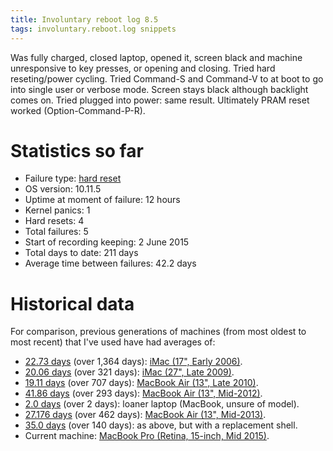 ```yaml
---
title: Involuntary reboot log 8.5
tags: involuntary.reboot.log snippets
---
```


Was fully charged, closed laptop, opened it, screen black and machine unresponsive to key presses, or opening and closing. Tried hard reseting/power cycling. Tried Command-S and Command-V to at boot to go into single user or verbose mode. Screen stays black although backlight comes on. Tried plugged into power: same result. Ultimately PRAM reset worked (Option-Command-P-R).

# Statistics so far

-   Failure type: [hard reset](/wiki/Hard_reset)
-   OS version: 10.11.5
-   Uptime at moment of failure: 12 hours
-   Kernel panics: 1
-   Hard resets: 4
-   Total failures: 5
-   Start of recording keeping: 2 June 2015
-   Total days to date: 211 days
-   Average time between failures: 42.2 days

# Historical data

For comparison, previous generations of machines (from most oldest to most recent) that I've used have had averages of:

-   [22.73 days](/blog/involuntary-reboot-log-60) (over 1,364 days): [iMac (17", Early 2006)](http://www.everymac.com/systems/apple/imac/specs/imac_cd_1.83_17.html).
-   [20.06 days](/snippets/23) (over 321 days): [iMac (27", Late 2009)](http://www.everymac.com/systems/apple/imac/stats/imac-core-i5-2.66-27-inch-aluminum-late-2009-specs.html).
-   [19.11 days](/snippets/128) (over 707 days): [MacBook Air (13", Late 2010)](http://www.everymac.com/systems/apple/macbook-air/specs/macbook-air-core-2-duo-2.13-13-late-2010-specs.html).
-   [41.86 days](/snippets/170) (over 293 days): [MacBook Air (13", Mid-2012)](http://www.everymac.com/systems/apple/macbook-air/specs/macbook-air-core-i5-1.8-13-mid-2012-specs.html).
-   [2.0 days](/snippets/171) (over 2 days): loaner laptop (MacBook, unsure of model).
-   [27.176 days](/snippets/1117) (over 462 days): [MacBook Air (13", Mid-2013)](http://www.everymac.com/systems/apple/macbook-air/specs/macbook-air-core-i7-1.7-13-mid-2013-specs.html).
-   [35.0 days](/snippets/1138) (over 140 days): as above, but with a replacement shell.
-   Current machine: [MacBook Pro (Retina, 15-inch, Mid 2015)](http://www.everymac.com/systems/apple/macbook_pro/specs/macbook-pro-core-i7-2.8-15-iris-only-mid-2015-retina-display-specs.html).
